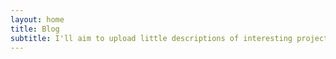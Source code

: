 ```yaml
---
layout: home
title: Blog
subtitle: I'll aim to upload little descriptions of interesting projects as I work my way through this PhD. Mind the spelling/grammer (blame the dylexia/dyspraxia). 
---
```

